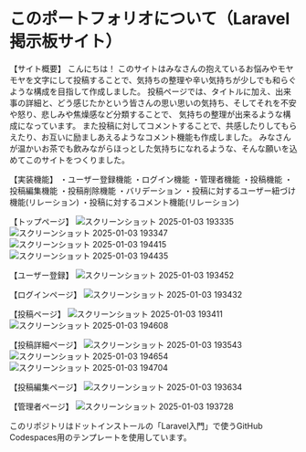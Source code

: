 # このポートフォリオについて（Laravel 掲示板サイト）
【サイト概要】
こんにちは！
このサイトはみなさんの抱えているお悩みやモヤモヤを文字にして投稿することで、気持ちの整理や辛い気持ちが少しでも和らぐような構成を目指して作成しました。
投稿ページでは、タイトルに加え、出来事の詳細と、どう感じたかという皆さんの思い思いの気持ち、そしてそれを不安や怒り、悲しみや焦燥感など分類することで、
気持ちの整理が出来るような構成になっています。
また投稿に対してコメントすることで、共感したりしてもらえたり、お互いに励ましあえるようなコメント機能も作成しました。
みなさんが温かいお茶でも飲みながらほっとした気持ちになれるような、そんな願いを込めてこのサイトをつくりました。

【実装機能】
・ユーザー登録機能
・ログイン機能
・管理者機能
・投稿機能
・投稿編集機能
・投稿削除機能
・バリデーション
・投稿に対するユーザー紐づけ機能(リレーション)
・投稿に対するコメント機能(リレーション)

【トップページ】
![スクリーンショット 2025-01-03 193335](https://github.com/user-attachments/assets/5d3ec082-1b6d-48bb-99ee-b2a64d3be689)
![スクリーンショット 2025-01-03 193347](https://github.com/user-attachments/assets/bc2b02aa-76ef-4585-9c27-7260382a27f0)
![スクリーンショット 2025-01-03 194415](https://github.com/user-attachments/assets/e7d43689-4266-49f1-976e-a78dfa2d8f99)
![スクリーンショット 2025-01-03 194435](https://github.com/user-attachments/assets/637503ab-ae7e-4c44-8975-57e893be8ef8)

【ユーザー登録】
![スクリーンショット 2025-01-03 193452](https://github.com/user-attachments/assets/01a05b34-9505-4d25-8c71-5d0e842eedb6)

【ログインページ】
![スクリーンショット 2025-01-03 193432](https://github.com/user-attachments/assets/2fed8145-3f69-4d63-8887-bac5393e770d)

【投稿ページ】
![スクリーンショット 2025-01-03 193411](https://github.com/user-attachments/assets/6b580cff-b99c-4e6c-aaf3-9c40ab4d9d9c)
![スクリーンショット 2025-01-03 194608](https://github.com/user-attachments/assets/3632cc68-5251-4f59-a846-30ae597cdb70)

【投稿詳細ページ】
![スクリーンショット 2025-01-03 193543](https://github.com/user-attachments/assets/2e9d706a-aeca-4de9-864c-6ed31aac7427)
![スクリーンショット 2025-01-03 194654](https://github.com/user-attachments/assets/8d167fa5-9f60-4079-8969-7c3091a5ea13)
![スクリーンショット 2025-01-03 194704](https://github.com/user-attachments/assets/4050298e-66c5-4096-843c-ce3b188853a2)

【投稿編集ページ】
![スクリーンショット 2025-01-03 193634](https://github.com/user-attachments/assets/bced3a9b-56a3-45fb-8ed0-e63d13366212)

【管理者ページ】
![スクリーンショット 2025-01-03 193728](https://github.com/user-attachments/assets/d01c9586-4acc-4941-920f-ae00cf31c1da)

このリポジトリはドットインストールの「Laravel入門」で使うGitHub Codespaces用のテンプレートを使用しています。
